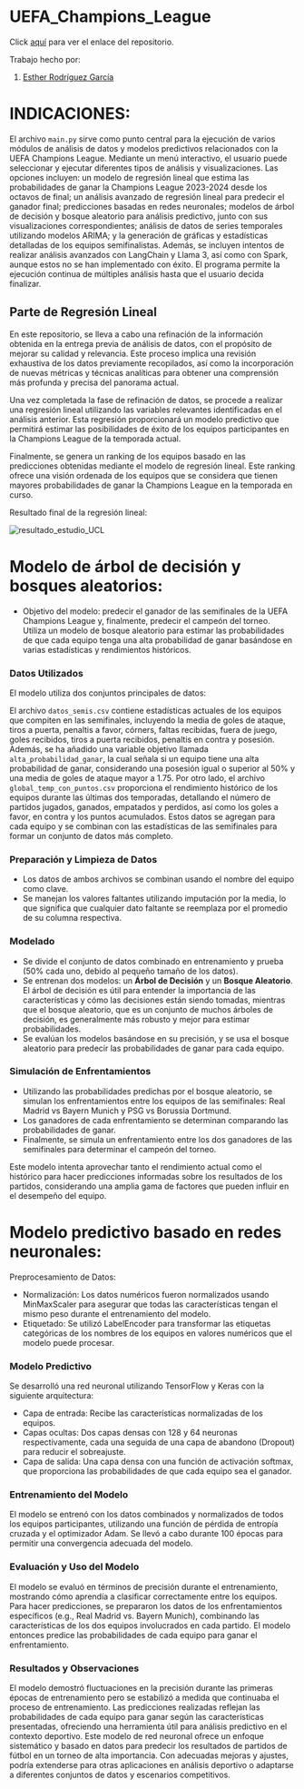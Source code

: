 # UEFA_Champions_League


Click [aquí](https://github.com/ESTHERRODRIGUEZGARCIA/UEFA_Champions_League.git) para ver el enlace del repositorio.

Trabajo hecho por:
1. [Esther Rodríguez García](https://github.com/ESTHERRODRIGUEZGARCIA)


# INDICACIONES:
El archivo `main.py` sirve como punto central para la ejecución de varios módulos de análisis de datos y modelos predictivos relacionados con la UEFA Champions League. Mediante un menú interactivo, el usuario puede seleccionar y ejecutar diferentes tipos de análisis y visualizaciones. Las opciones incluyen: un modelo de regresión lineal que estima las probabilidades de ganar la Champions League 2023-2024 desde los octavos de final; un análisis avanzado de regresión lineal para predecir el ganador final; predicciones basadas en redes neuronales; modelos de árbol de decisión y bosque aleatorio para análisis predictivo, junto con sus visualizaciones correspondientes; análisis de datos de series temporales utilizando modelos ARIMA; y la generación de gráficas y estadísticas detalladas de los equipos semifinalistas. Además, se incluyen intentos de realizar análisis avanzados con LangChain y Llama 3, así como con Spark, aunque estos no se han implementado con éxito. El programa permite la ejecución continua de múltiples análisis hasta que el usuario decida finalizar.

## Parte de Regresión Lineal
En este repositorio, se lleva a cabo una refinación de la información obtenida en la entrega previa de análisis de datos, con el propósito de mejorar su calidad y relevancia. Este proceso implica una revisión exhaustiva de los datos previamente recopilados, así como la incorporación de nuevas métricas y técnicas analíticas para obtener una comprensión más profunda y precisa del panorama actual.

Una vez completada la fase de refinación de datos, se procede a realizar una regresión lineal utilizando las variables relevantes identificadas en el análisis anterior. Esta regresión proporcionará un modelo predictivo que permitirá estimar las posibilidades de éxito de los equipos participantes en la Champions League de la temporada actual.

Finalmente, se genera un ranking de los equipos basado en las predicciones obtenidas mediante el modelo de regresión lineal. Este ranking ofrece una visión ordenada de los equipos que se considera que tienen mayores probabilidades de ganar la Champions League en la temporada en curso.

Resultado final de la regresión lineal:

![resultado_estudio_UCL](https://github.com/ESTHERRODRIGUEZGARCIA/UEFA_Champions_League/assets/91721860/bede766e-77d1-4d7f-9199-4905026ede01)



# Modelo de árbol de decisión y bosques aleatorios: 

- Objetivo del modelo: predecir el ganador de las semifinales de la UEFA Champions League y, finalmente, predecir el campeón del torneo. Utiliza un modelo de bosque aleatorio para estimar las probabilidades de que cada equipo tenga una alta probabilidad de ganar basándose en varias estadísticas y rendimientos históricos.

### Datos Utilizados
El modelo utiliza dos conjuntos principales de datos:

El archivo `datos_semis.csv` contiene estadísticas actuales de los equipos que compiten en las semifinales, incluyendo la media de goles de ataque, tiros a puerta, penaltis a favor, córners, faltas recibidas, fuera de juego, goles recibidos, tiros a puerta recibidos, penaltis en contra y posesión. Además, se ha añadido una variable objetivo llamada `alta_probabilidad_ganar`, la cual señala si un equipo tiene una alta probabilidad de ganar, considerando una posesión igual o superior al 50% y una media de goles de ataque mayor a 1.75. Por otro lado, el archivo `global_temp_con_puntos.csv` proporciona el rendimiento histórico de los equipos durante las últimas dos temporadas, detallando el número de partidos jugados, ganados, empatados y perdidos, así como los goles a favor, en contra y los puntos acumulados.
Estos datos se agregan para cada equipo y se combinan con las estadísticas de las semifinales para formar un conjunto de datos más completo.

### Preparación y Limpieza de Datos
- Los datos de ambos archivos se combinan usando el nombre del equipo como clave.
- Se manejan los valores faltantes utilizando imputación por la media, lo que significa que cualquier dato faltante se reemplaza por el promedio de su columna respectiva.

### Modelado
- Se divide el conjunto de datos combinado en entrenamiento y prueba (50% cada uno, debido al pequeño tamaño de los datos).
- Se entrenan dos modelos: un **Árbol de Decisión** y un **Bosque Aleatorio**. El árbol de decisión es útil para entender la importancia de las características y cómo las decisiones están siendo tomadas, mientras que el bosque aleatorio, que es un conjunto de muchos árboles de decisión, es generalmente más robusto y mejor para estimar probabilidades.
- Se evalúan los modelos basándose en su precisión, y se usa el bosque aleatorio para predecir las probabilidades de ganar para cada equipo.

### Simulación de Enfrentamientos
- Utilizando las probabilidades predichas por el bosque aleatorio, se simulan los enfrentamientos entre los equipos de las semifinales: Real Madrid vs Bayern Munich y PSG vs Borussia Dortmund.
- Los ganadores de cada enfrentamiento se determinan comparando las probabilidades de ganar.
- Finalmente, se simula un enfrentamiento entre los dos ganadores de las semifinales para determinar el campeón del torneo.

Este modelo intenta aprovechar tanto el rendimiento actual como el histórico para hacer predicciones informadas sobre los resultados de los partidos, considerando una amplia gama de factores que pueden influir en el desempeño del equipo.

# Modelo predictivo basado en redes neuronales: 
Preprocesamiento de Datos:

- Normalización: Los datos numéricos fueron normalizados usando MinMaxScaler para asegurar que todas las características tengan el mismo peso durante el entrenamiento del modelo.
- Etiquetado: Se utilizó LabelEncoder para transformar las etiquetas categóricas de los nombres de los equipos en valores numéricos que el modelo puede procesar.
  
### Modelo Predictivo
Se desarrolló una red neuronal utilizando TensorFlow y Keras con la siguiente arquitectura:

- Capa de entrada: Recibe las características normalizadas de los equipos.
- Capas ocultas: Dos capas densas con 128 y 64 neuronas respectivamente, cada una seguida de una capa de abandono (Dropout) para reducir el sobreajuste.
- Capa de salida: Una capa densa con una función de activación softmax, que proporciona las probabilidades de que cada equipo sea el ganador.
### Entrenamiento del Modelo
El modelo se entrenó con los datos combinados y normalizados de todos los equipos participantes, utilizando una función de pérdida de entropía cruzada y el optimizador Adam. Se llevó a cabo durante 100 épocas para permitir una convergencia adecuada del modelo.

### Evaluación y Uso del Modelo
El modelo se evaluó en términos de precisión durante el entrenamiento, mostrando cómo aprendía a clasificar correctamente entre los equipos. Para hacer predicciones, se prepararon los datos de los enfrentamientos específicos (e.g., Real Madrid vs. Bayern Munich), combinando las características de los dos equipos involucrados en cada partido. El modelo entonces predice las probabilidades de cada equipo para ganar el enfrentamiento.

### Resultados y Observaciones
El modelo demostró fluctuaciones en la precisión durante las primeras épocas de entrenamiento pero se estabilizó a medida que continuaba el proceso de entrenamiento. Las predicciones realizadas reflejan las probabilidades de cada equipo para ganar según las características presentadas, ofreciendo una herramienta útil para análisis predictivo en el contexto deportivo. Este modelo de red neuronal ofrece un enfoque sistemático y basado en datos para predecir los resultados de partidos de fútbol en un torneo de alta importancia. Con adecuadas mejoras y ajustes, podría extenderse para otras aplicaciones en análisis deportivo o adaptarse a diferentes conjuntos de datos y escenarios competitivos.


